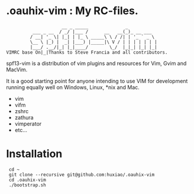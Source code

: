 # .oauhix-vim : My RC-files.

                         __ _ _____              _
              ___ _ __  / _/ |___ /      __   __(_)_ __ ___
             / __| '_ \| |_| | |_ \ _____\ \ / /| | '_ ` _ \
             \__ \ |_) |  _| |___) |_____|\ V / | | | | | | |
             |___/ .__/|_| |_|____/        \_/  |_|_| |_| |_|
    VIMRC base On|_|Thanks to Steve Francia and all contributors.

spf13-vim is a distribution of vim plugins and resources for Vim, Gvim and MacVim.

It is a good starting point for anyone intending to use VIM for development running equally well on Windows, Linux, \*nix and Mac.

 * vim
 * vifm
 * zshrc
 * zathura
 * vimperator
 * etc...

# Installation

     cd ~
     git clone --recursive git@github.com:huxiao/.oauhix-vim
     cd .oauhix-vim
     ./bootstrap.sh
     
